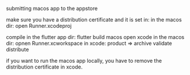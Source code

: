 
submitting macos app to the appstore

make sure you have a distribution certificate and it is set in:
in the macos dir:  open Runner.xcodeproj 


compile in the flutter app dir: flutter build macos
open xcode in the macos dir: opnen Runner.xcworkspace
in xcode: product => archive
          validate
          distribute


if you want to run the macos app locally, you have to remove the distribution certificate in xcode.

